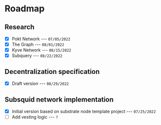 # Roadmap

## Research

- [x] Pokt Network --- `07/05/2022`
- [x] The Graph --- `08/01/2022`
- [x] Kyve Network --- `08/15/2022`
- [x] Subquery --- `08/22/2022`

## Decentralization specification

- [x] Draft version --- `08/29/2022`

## Subsquid network implementation

- [x] Initial version based on substrate node template project --- `07/25/2022`
- [ ] Add vesting logic --- `?`
